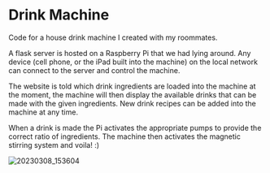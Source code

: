 # Drink Machine
Code for a house drink machine I created with my roommates. 

A flask server is hosted on a Raspberry Pi that we had lying around. Any device (cell phone, or the iPad built into the machine) on the local network can connect to the server and control the machine.

The website is told which drink ingredients are loaded into the machine at the moment, the machine will then display the available drinks that can be made with the given ingredients. New drink recipes can be added into the machine at any time.

When a drink is made the Pi activates the appropriate pumps to provide the correct ratio of ingredients. The machine then activates the magnetic stirring system and voila! :)

![20230308_153604](https://user-images.githubusercontent.com/50119813/223844517-a8c4a294-2410-4518-b12b-57a089794b69.jpg)
